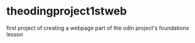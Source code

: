 # theodingproject1stweb
first project of creating a webpage
part of the odin project's foundations lesson
